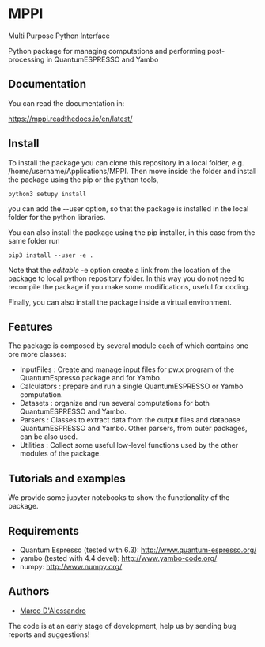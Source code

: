 MPPI
=======
Multi Purpose Python Interface  

Python package for managing computations and performing post-processing in QuantumESPRESSO and Yambo

Documentation
-------------
You can read the documentation in:  

https://mppi.readthedocs.io/en/latest/

Install
-------
To install the package you can clone this repository in a local folder, e.g. /home/username/Applications/MPPI.
Then move inside the folder and install the package using the pip or the python tools,

```console
python3 setupy install
```

you can add the --user option, so that the package is installed in the local folder for the python libraries.

You can also install the package using the pip installer, in this case from the same folder run

```console
pip3 install --user -e .

```
Note that the _editable_ -e option create a link from the location of the package to local python repository folder.
In this way you do not need to recompile the package if you make some modifications, useful for coding.

Finally, you can also install the package inside a virtual environment.

Features
--------
The package is composed by several module each of which contains one ore more classes:

- InputFiles : Create and manage input files for pw.x program of the QuantumEspresso package and for Yambo.
- Calculators : prepare and run a single QuantumESPRESSO or Yambo computation.
- Datasets : organize and run several computations for both QuantumESPRESSO and Yambo.
- Parsers : Classes to extract data from the output files and database QuantumESPRESSO and Yambo.
    Other parsers, from outer packages, can be also used.
- Utilities : Collect some useful low-level functions used by the other modules of the package.

Tutorials and examples
----------------------
We provide some jupyter notebooks to show the functionality of the package.

Requirements
------------
- Quantum Espresso (tested with 6.3): http://www.quantum-espresso.org/
- yambo (tested with 4.4 devel): http://www.yambo-code.org/
- numpy: http://www.numpy.org/

Authors
------
- [Marco D'Alessandro](https://github.com/marcodalessandro76/)

The code is at an early stage of development, help us by sending bug reports and suggestions!
